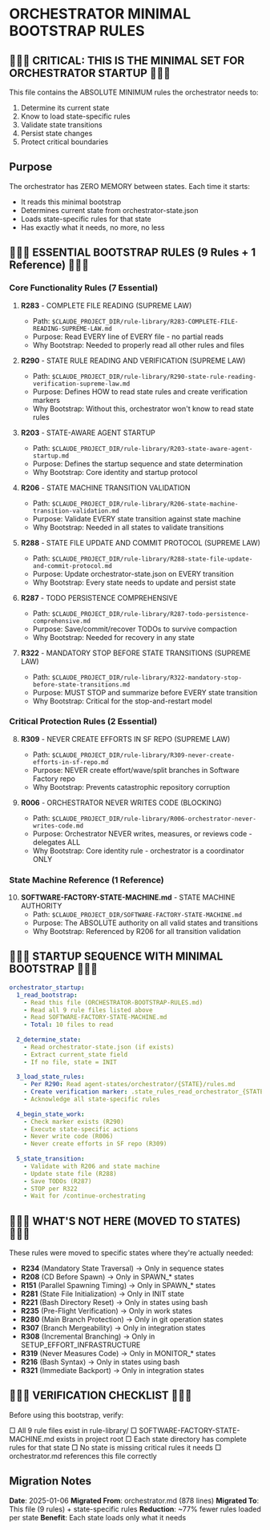 # ORCHESTRATOR MINIMAL BOOTSTRAP RULES

## 🔴🔴🔴 CRITICAL: THIS IS THE MINIMAL SET FOR ORCHESTRATOR STARTUP 🔴🔴🔴

This file contains the ABSOLUTE MINIMUM rules the orchestrator needs to:
1. Determine its current state
2. Know to load state-specific rules
3. Validate state transitions
4. Persist state changes
5. Protect critical boundaries

## Purpose

The orchestrator has ZERO MEMORY between states. Each time it starts:
- It reads this minimal bootstrap
- Determines current state from orchestrator-state.json
- Loads state-specific rules for that state
- Has exactly what it needs, no more, no less

## 🔴🔴🔴 ESSENTIAL BOOTSTRAP RULES (9 Rules + 1 Reference) 🔴🔴🔴

### Core Functionality Rules (7 Essential)

1. **R283** - COMPLETE FILE READING (SUPREME LAW)
   - Path: `$CLAUDE_PROJECT_DIR/rule-library/R283-COMPLETE-FILE-READING-SUPREME-LAW.md`
   - Purpose: Read EVERY line of EVERY file - no partial reads
   - Why Bootstrap: Needed to properly read all other rules and files

2. **R290** - STATE RULE READING AND VERIFICATION (SUPREME LAW)
   - Path: `$CLAUDE_PROJECT_DIR/rule-library/R290-state-rule-reading-verification-supreme-law.md`
   - Purpose: Defines HOW to read state rules and create verification markers
   - Why Bootstrap: Without this, orchestrator won't know to read state rules

3. **R203** - STATE-AWARE AGENT STARTUP
   - Path: `$CLAUDE_PROJECT_DIR/rule-library/R203-state-aware-agent-startup.md`
   - Purpose: Defines the startup sequence and state determination
   - Why Bootstrap: Core identity and startup protocol

4. **R206** - STATE MACHINE TRANSITION VALIDATION
   - Path: `$CLAUDE_PROJECT_DIR/rule-library/R206-state-machine-transition-validation.md`
   - Purpose: Validate EVERY state transition against state machine
   - Why Bootstrap: Needed in all states to validate transitions

5. **R288** - STATE FILE UPDATE AND COMMIT PROTOCOL (SUPREME LAW)
   - Path: `$CLAUDE_PROJECT_DIR/rule-library/R288-state-file-update-and-commit-protocol.md`
   - Purpose: Update orchestrator-state.json on EVERY transition
   - Why Bootstrap: Every state needs to update and persist state

6. **R287** - TODO PERSISTENCE COMPREHENSIVE
   - Path: `$CLAUDE_PROJECT_DIR/rule-library/R287-todo-persistence-comprehensive.md`
   - Purpose: Save/commit/recover TODOs to survive compaction
   - Why Bootstrap: Needed for recovery in any state

7. **R322** - MANDATORY STOP BEFORE STATE TRANSITIONS (SUPREME LAW)
   - Path: `$CLAUDE_PROJECT_DIR/rule-library/R322-mandatory-stop-before-state-transitions.md`
   - Purpose: MUST STOP and summarize before EVERY state transition
   - Why Bootstrap: Critical for the stop-and-restart model

### Critical Protection Rules (2 Essential)

8. **R309** - NEVER CREATE EFFORTS IN SF REPO (SUPREME LAW)
   - Path: `$CLAUDE_PROJECT_DIR/rule-library/R309-never-create-efforts-in-sf-repo.md`
   - Purpose: NEVER create effort/wave/split branches in Software Factory repo
   - Why Bootstrap: Prevents catastrophic repository corruption

9. **R006** - ORCHESTRATOR NEVER WRITES CODE (BLOCKING)
   - Path: `$CLAUDE_PROJECT_DIR/rule-library/R006-orchestrator-never-writes-code.md`
   - Purpose: Orchestrator NEVER writes, measures, or reviews code - delegates ALL
   - Why Bootstrap: Core identity rule - orchestrator is a coordinator ONLY

### State Machine Reference (1 Reference)

10. **SOFTWARE-FACTORY-STATE-MACHINE.md** - STATE MACHINE AUTHORITY
    - Path: `$CLAUDE_PROJECT_DIR/SOFTWARE-FACTORY-STATE-MACHINE.md`
    - Purpose: The ABSOLUTE authority on all valid states and transitions
    - Why Bootstrap: Referenced by R206 for all transition validation

## 🔴🔴🔴 STARTUP SEQUENCE WITH MINIMAL BOOTSTRAP 🔴🔴🔴

```yaml
orchestrator_startup:
  1_read_bootstrap:
    - Read this file (ORCHESTRATOR-BOOTSTRAP-RULES.md)
    - Read all 9 rule files listed above
    - Read SOFTWARE-FACTORY-STATE-MACHINE.md
    - Total: 10 files to read
    
  2_determine_state:
    - Read orchestrator-state.json (if exists)
    - Extract current_state field
    - If no file, state = INIT
    
  3_load_state_rules:
    - Per R290: Read agent-states/orchestrator/{STATE}/rules.md
    - Create verification marker: .state_rules_read_orchestrator_{STATE}
    - Acknowledge all state-specific rules
    
  4_begin_state_work:
    - Check marker exists (R290)
    - Execute state-specific actions
    - Never write code (R006)
    - Never create efforts in SF repo (R309)
    
  5_state_transition:
    - Validate with R206 and state machine
    - Update state file (R288)
    - Save TODOs (R287)
    - STOP per R322
    - Wait for /continue-orchestrating
```

## 🔴🔴🔴 WHAT'S NOT HERE (MOVED TO STATES) 🔴🔴🔴

These rules were moved to specific states where they're actually needed:

- **R234** (Mandatory State Traversal) → Only in sequence states
- **R208** (CD Before Spawn) → Only in SPAWN_* states
- **R151** (Parallel Spawning Timing) → Only in SPAWN_* states
- **R281** (State File Initialization) → Only in INIT state
- **R221** (Bash Directory Reset) → Only in states using bash
- **R235** (Pre-Flight Verification) → Only in work states
- **R280** (Main Branch Protection) → Only in git operation states
- **R307** (Branch Mergeability) → Only in integration states
- **R308** (Incremental Branching) → Only in SETUP_EFFORT_INFRASTRUCTURE
- **R319** (Never Measures Code) → Only in MONITOR_* states
- **R216** (Bash Syntax) → Only in states using bash
- **R321** (Immediate Backport) → Only in integration states

## 🔴🔴🔴 VERIFICATION CHECKLIST 🔴🔴🔴

Before using this bootstrap, verify:

□ All 9 rule files exist in rule-library/
□ SOFTWARE-FACTORY-STATE-MACHINE.md exists in project root
□ Each state directory has complete rules for that state
□ No state is missing critical rules it needs
□ orchestrator.md references this file correctly

## Migration Notes

**Date**: 2025-01-06
**Migrated From**: orchestrator.md (878 lines)
**Migrated To**: This file (9 rules) + state-specific rules
**Reduction**: ~77% fewer rules loaded per state
**Benefit**: Each state loads only what it needs